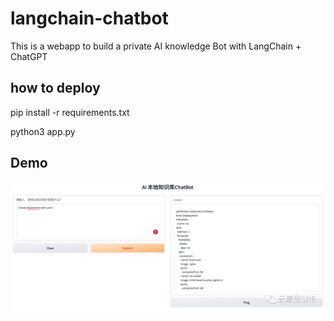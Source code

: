 # langchain-chatbot

This is a webapp to build a private AI knowledge Bot with LangChain + ChatGPT 

## how to deploy

pip install -r requirements.txt

python3 app.py


## Demo

![WebAPP](./files/langchain_bot.png)